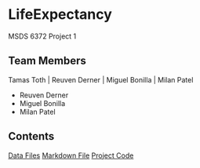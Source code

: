 # LifeExpectancy
MSDS 6372 Project 1

## Team Members
Tamas Toth | Reuven Derner | Miguel Bonilla | Milan Patel
* Reuven Derner
* Miguel Bonilla
* Milan Patel

## Contents
[Data Files](https://github.com/boneeyah/LifeExpectancy/tree/main/Data%20Files)
[Markdown File](https://github.com/boneeyah/LifeExpectancy/blob/main/Tamas_Toth_MSDS_6372_Project1.md)
[Project Code](https://github.com/boneeyah/LifeExpectancy/tree/main/Code)


